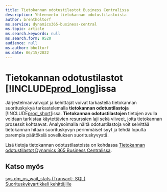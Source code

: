 ```yaml
---
title: Tietokannan odotustilastot Business Centralissa
description: Yhteenveto tietokannan odotustilastoista
author: brentholtorf
ms.service: dynamics365-business-central
ms.topic: article
ms.search.keywords: null
ms.search.form: 9520
audience: null
ms.author: bholtorf
ms.date: 06/15/2022
---
```

# Tietokannan odotustilastot [!INCLUDE[prod_long](includes/prod_long.md)]issa

Järjestelmänvalvojat ja kehittäjät voivat tarkastella tietokannan suorituskykyä tarkastelemalla **tietokannan odotustilastoja** [!INCLUDE[prod_short](includes/prod_short.md)]issa. **Tietokannan odotustilastojen** tietojen avulla voidaan tarkistaa käytettävien resurssien laji sekä viiveet, joita tietokannan prosessit kohtaavat. Analysoimalla näitä odotustilastoja voit selvittää tietokannan hitaan suorituskyvyn perimmäiset syyt ja tehdä lopulta parempia päätöksiä sovelluksen suorituskyvystä.

Lisä tietoja tietokannan odotustilastoista on kohdassa [Tietokannan odotustilastot Dynamics 365 Business Centralissa](/dynamics365/business-central/dev-itpro/administration/database-wait-statistics).

## Katso myös

[sys.dm_os_wait_stats (Transact- SQL)](/sql/relational-databases/system-dynamic-management-views/sys-dm-os-wait-stats-transact-sql)  
[Suorituskykyartikkeli kehittäjille](/dynamics365/business-central/dev-itpro/performance/performance-developer)

